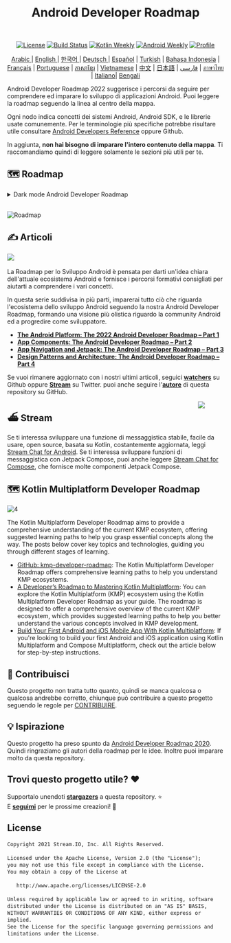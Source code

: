 <h1 align="center">Android Developer Roadmap</h1></br>

<p align="center">
  <a href="https://opensource.org/licenses/Apache-2.0"><img alt="License" src="https://img.shields.io/badge/License-Apache%202.0-blue.svg"/></a>
  <a href="https://github.com/skydoves/android-developer-roadmap/actions/workflows/build.yml"><img alt="Build Status" src="https://github.com/skydoves/android-developer-roadmap/actions/workflows/build.yml/badge.svg"/></a>
  <a href="https://mailchi.mp/kotlinweekly/kotlin-weekly-279"><img alt="Kotlin Weekly" src="https://skydoves.github.io/badges/kotlin-weekly2.svg"/></a>
  <a href="https://androidweekly.net/issues/issue-495"><img alt="Android Weekly" src="https://skydoves.github.io/badges/android-weekly.svg"/></a>
  <a href="https://github.com/skydoves"><img alt="Profile" src="https://skydoves.github.io/badges/skydoves.svg"/></a>
</p>
<p align="center">
<a href="/README_AR.md" target="_blank"> Arabic </a> | <a href="/README.md" target="_blank"> English </a> | <a href="/README_KR.md" target="_blank"> 한국어 </a> | <a href="/README_DE.md" target="_blank"> Deutsch </a>| <a href="/README_ES.md" target="_blank"> Español</a> | <a href="/README_TR.md" target="_blank"> Turkish</a> | <a href="/README_ID.md" target="_blank"> Bahasa Indonesia</a> | <a href="/README_FR.md" target="_blank"> Français</a> | <a href="/README_PT.md" target="_blank"> Portuguese</a> | <a href="/README_KHM.md" target="_blank">ភាសាខ្មែរ</a> | <a href="/README_VI.md" target="_blank">Vietnamese</a> | <a href="/README_CN.md" target="_blank">中文</a> | <a href="/README_JP.md" target="_blank">日本語</a> | <a href="/README_FA.md" target="_blank">فارسی</a> | <a href="/README_TH.md" target="_blank">ภาษาไทย</a> | <a href="/README_IT.md" target="_blank">Italiano</a>| <a href="/README_BD.md" target="_blank">Bengali</a>
</p>

Android Developer Roadmap 2022 suggerisce i percorsi da seguire per comprendere ed imparare lo sviluppo di applicazioni Android. Puoi leggere la roadmap seguendo la linea al centro della mappa. <br>

Ogni nodo indica concetti dei sistemi Android, Android SDK, e le librerie usate comunemente. Per le terminologie più specifiche potrebbe risultare utile consultare [Android Developers Reference](https://developer.android.com/reference) oppure Github. <br>

In aggiunta, **non hai bisogno di imparare l'intero contenuto della mappa**. Ti raccomandiamo quindi di leggere solamente le sezioni più utili per te.

## 🗺 Roadmap

<details>
  <summary>Dark mode Android Developer Roadmap</summary>

![Roadmap](images/android_developer_roadmap_dark.png)

</details>

<br>

![Roadmap](images/android_developer_roadmap.png)

## ✍️ Articoli

<a href="https://getstream.io/blog/android-developer-roadmap/"><img src="images/article.png" /></a><br>

La Roadmap per lo Sviluppo Android è pensata per darti un'idea chiara dell'attuale ecosistema Android e fornisce i percorsi formativi consigliati per aiutarti a comprendere i vari concetti. <br>

In questa serie suddivisa in più parti, imparerai tutto ciò che riguarda l'ecosistema dello sviluppo Android seguendo la nostra Android Developer Roadmap, formando una visione più olistica riguardo la community Android ed a progredire come sviluppatore.

- **[The Android Platform: The 2022 Android Developer Roadmap – Part 1](https://getstream.io/blog/android-developer-roadmap/)**
- **[App Components: The Android Developer Roadmap – Part 2](https://getstream.io/blog/android-developer-roadmap-part-2/)**
- **[App Navigation and Jetpack: The Android Developer Roadmap – Part 3](https://getstream.io/blog/android-developer-roadmap-part-3/)**
- **[Design Patterns and Architecture: The Android Developer Roadmap – Part 4](https://getstream.io/blog/design-patterns-and-architecture-the-android-developer-roadmap-part-4/)**

Se vuoi rimanere aggiornato con i nostri ultimi articoli, seguici **[watchers](https://github.com/skydoves/android-developer-roadmap/watchers)** su Github oppure **[Stream](https://twitter.com/getstream_io)** su Twitter. puoi anche seguire  l'__[autore](https://github.com/skydoves)__ di questa repository su GitHub.

<a href="https://getstream.io/tutorials/android-chat?utm_source=Github&utm_medium=Jaewoong_OSS&utm_content=Developer&utm_campaign=2022AndroidDeveloperRoadmap&utm_term=DevRelOss">
<img src="https://user-images.githubusercontent.com/24237865/138428440-b92e5fb7-89f8-41aa-96b1-71a5486c5849.png" align="right" width="12%"/>
</a>

## ⛴ Stream

Se ti interessa sviluppare una funzione di messaggistica stabile, facile da usare, open source, basata su Kotlin, costantemente aggiornata, leggi [Stream Chat for Android](https://getstream.io/tutorials/android-chat). Se ti interessa sviluppare funzioni di messaggistica con Jetpack Compose, puoi anche leggere [Stream Chat for Compose](https://getstream.io/chat/compose/tutorial/), che fornisce molte componenti Jetpack Compose.

## 🗺 Kotlin Multiplatform Developer Roadmap

![4](https://github.com/user-attachments/assets/de94eca0-3672-4b45-92bc-9117d797fded)

The Kotlin Multiplatform Developer Roadmap aims to provide a comprehensive understanding of the current KMP ecosystem, offering suggested learning paths to help you grasp essential concepts along the way. The posts below cover key topics and technologies, guiding you through different stages of learning. <br>

- [GitHub: kmp-developer-roadmap](https://github.com/skydoves/kmp-developer-roadmap): The Kotlin Multiplatform Developer Roadmap offers comprehensive learning paths to help you understand KMP ecosystems.
- [A Developer’s Roadmap to Mastering Kotlin Multiplatform](https://getstream.io/blog/kotlin-multiplatform-roadmap/): You can explore the Kotlin Multiplatform (KMP) ecosystem using the Kotlin Multiplatform Developer Roadmap as your guide. The roadmap is designed to offer a comprehensive overview of the current KMP ecosystem, which provides suggested learning paths to help you better understand the various concepts involved in KMP development.
- [Build Your First Android and iOS Mobile App With Kotlin Multiplatform](https://getstream.io/blog/build-app-kotlin-multiplatform/): If you're looking to build your first Android and iOS application using Kotlin Multiplatform and Compose Multiplatform, check out the article below for step-by-step instructions.

## 🤝 Contribuisci

Questo progetto non tratta tutto quanto, quindi se manca qualcosa o qualcosa andrebbe corretto, chiunque può contribuire a questo progetto seguendo le regole per [CONTRIBUIRE](CONTRIBUTING.md).

## 💡 Ispirazione

Questo progetto ha preso spunto da [Android Developer Roadmap 2020](https://github.com/mobile-roadmap/android-developer-roadmap). Quindi ringraziamo gli autori della roadmap per le idee. Inoltre puoi imparare molto da questa repository.

## Trovi questo progetto utile? :heart:

Supportalo unendoti __[stargazers](https://github.com/skydoves/android-developer-roadmap/stargazers)__ a questa repository. :star: <br>
E __[seguimi](https://github.com/skydoves)__ per le prossime creazioni! 🤩

## License
```
Copyright 2021 Stream.IO, Inc. All Rights Reserved.

Licensed under the Apache License, Version 2.0 (the "License");
you may not use this file except in compliance with the License.
You may obtain a copy of the License at

   http://www.apache.org/licenses/LICENSE-2.0

Unless required by applicable law or agreed to in writing, software
distributed under the License is distributed on an "AS IS" BASIS,
WITHOUT WARRANTIES OR CONDITIONS OF ANY KIND, either express or implied.
See the License for the specific language governing permissions and
limitations under the License.
```
